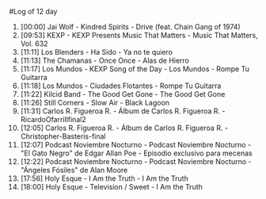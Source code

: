 #Log of 12 day

1. [00:00] Jai Wolf - Kindred Spirits - Drive (feat. Chain Gang of 1974)
1. [09:53] KEXP - KEXP Presents Music That Matters - Music That Matters, Vol. 632
1. [11:11] Los Blenders - Ha Sido - Ya no te quiero
1. [11:13] The Chamanas - Once Once - Alas de Hierro
1. [11:17] Los Mundos - KEXP Song of the Day - Los Mundos - Rompe Tu Guitarra
1. [11:18] Los Mundos - Ciudades Flotantes - Rompe Tu Guitarra
1. [11:22] Kilcid Band - The Good Get Gone - The Good Get Gone
1. [11:26] Still Corners - Slow Air - Black Lagoon
1. [11:31] Carlos R. Figueroa R. - Álbum de Carlos R. Figueroa R. - RicardoOfarrillfinal2
1. [12:05] Carlos R. Figueroa R. - Álbum de Carlos R. Figueroa R. - Christopher-Basteris-final
1. [12:07] Podcast Noviembre Nocturno - Podcast Noviembre Nocturno - "El Gato Negro" de Edgar Allan Poe - Episodio exclusivo para mecenas
1. [12:22] Podcast Noviembre Nocturno - Podcast Noviembre Nocturno - "Ángeles Fósiles" de Alan Moore
1. [17:56] Holy Esque - I Am the Truth - I Am the Truth
1. [18:00] Holy Esque - Television / Sweet - I Am the Truth
